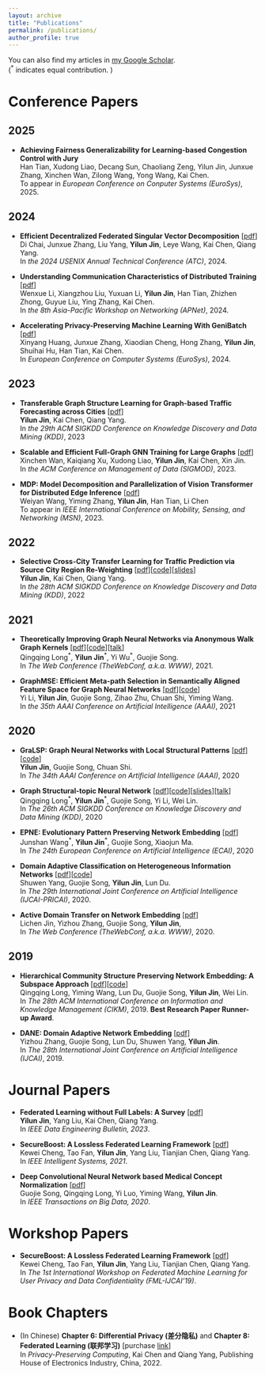```yaml
---
layout: archive
title: "Publications"
permalink: /publications/
author_profile: true
---
```


You can also find my articles in [my Google Scholar](https://scholar.google.com/citations?user=y3yJm98AAAAJ&hl=en). <br>
(<sup>\*</sup> indicates equal contribution. )

# Conference Papers
## 2025 
* **Achieving Fairness Generalizability for Learning-based Congestion Control with Jury**<br>
Han Tian, Xudong Liao, Decang Sun, Chaoliang Zeng, Yilun Jin, Junxue Zhang, Xinchen Wan, Zilong Wang, Yong Wang, Kai Chen. <br>
To appear in *European Conference on Conputer Systems (EuroSys)*, 2025. 

## 2024
* **Efficient Decentralized Federated Singular Vector Decomposition** \[[pdf](https://www.usenix.org/system/files/atc24-chai.pdf)\]<br>
Di Chai, Junxue Zhang, Liu Yang, **Yilun Jin**, Leye Wang, Kai Chen, Qiang Yang. <br>
In *the 2024 USENIX Annual Technical Conference (ATC)*, 2024. 

* **Understanding Communication Characteristics of Distributed Training** \[[pdf](https://kl4805.github.io/files/apnet2024.pdf)\]<br>
Wenxue Li, Xiangzhou Liu, Yuxuan Li, **Yilun Jin**, Han Tian, Zhizhen Zhong, Guyue Liu, Ying Zhang, Kai Chen. <br>
In *the 8th Asia-Pacific Workshop on Networking (APNet)*, 2024. 

* **Accelerating Privacy-Preserving Machine Learning With GeniBatch** \[[pdf](https://kl4805.github.io/files/genibatch.pdf)\]<br>
Xinyang Huang, Junxue Zhang, Xiaodian Cheng, Hong Zhang, **Yilun Jin**, Shuihai Hu, Han Tian, Kai Chen. <br>
In *European Conference on Computer Systems (EuroSys)*, 2024. 


## 2023
* **Transferable Graph Structure Learning for Graph-based Traffic Forecasting across Cities** \[[pdf](https://kl4805.github.io/files/KDD23.pdf)\] <br>
**Yilun Jin**, Kai Chen, Qiang Yang. <br> In *the 29th ACM SIGKDD Conference on Knowledge Discovery and Data Mining (KDD)*, 2023

* **Scalable and Efficient Full-Graph GNN Training for Large Graphs** \[[pdf](https://kl4805.github.io/files/g3-sigmod23.pdf)\]<br>
Xinchen Wan, Kaiqiang Xu, Xudong Liao, **Yilun Jin**, Kai Chen, Xin Jin. <br> In *the ACM Conference on Management of Data (SIGMOD)*, 2023.

* **MDP: Model Decomposition and Parallelization of Vision Transformer for Distributed Edge Inference** \[[pdf](https://kl4805.github.io/files/msn23.pdf)\] <br>
Weiyan Wang, Yiming Zhang, **Yilun Jin**, Han Tian, Li Chen <br> To appear in *IEEE International Conference on Mobility, Sensing, and Networking (MSN)*, 2023. 

## 2022
* **Selective Cross-City Transfer Learning for Traffic Prediction via Source City Region Re-Weighting** \[[pdf](https://kl4805.github.io/files/KDD22.pdf)\]\[[code](https://github.com/KL4805/CrossTReS)\]\[[slides](https://kl4805.github.io/files/final_kdd22.pdf)\]<br>
**Yilun Jin**, Kai Chen, Qiang Yang. <br> In *the 28th ACM SIGKDD Conference on Knowledge Discovery and Data Mining (KDD)*, 2022

## 2021
* **Theoretically Improving Graph Neural Networks via Anonymous Walk Graph Kernels** \[[pdf](https://dl.acm.org/doi/pdf/10.1145/3442381.3449951)\]\[[code](https://github.com/YimiAChack/GSKN)\]\[[talk](https://www.youtube.com/watch?v=2jInnSxOP2A)\]<br>
Qingqing Long<sup>\*</sup>, **Yilun Jin**<sup>\*</sup>, Yi Wu<sup>\*</sup>, Guojie Song. <br>In *The Web Conference (TheWebConf, a.k.a. WWW)*, 2021. 

* **GraphMSE: Efficient Meta-path Selection in Semantically Aligned Feature Space for Graph Neural Networks** \[[pdf](https://kl4805.github.io/files/GraphMSE-AAAI21.pdf)\]\[[code](https://github.com/pkuliyi2015/GraphMSE)\]<br>
Yi Li, **Yilun Jin**, Guojie Song, Zihao Zhu, Chuan Shi, Yiming Wang. <br>In *the 35th AAAI Conference on Artificial Intelligence (AAAI)*, 2021

## 2020
* **GraLSP: Graph Neural Networks with Local Structural Patterns** \[[pdf](https://kl4805.github.io/files/aaai20.pdf)\]\[[code](https://github.com/KL4805/GraLSP)\] <br>
**Yilun Jin**, Guojie Song, Chuan Shi. <br>In *The 34th AAAI Conference on Artificial Intelligence (AAAI)*, 2020

* **Graph Structural-topic Neural Network** \[[pdf](https://dl.acm.org/doi/pdf/10.1145/3394486.3403150)\]\[[code](https://github.com/YimiAChack/GraphSTONE)\]\[[slides](https://kl4805.github.io/files/GraphSTONE_slides.pdf)\]\[[talk](https://youtu.be/zLi1it28ihI)\]<br>
Qingqing Long<sup>\*</sup>, **Yilun Jin**<sup>\*</sup>, Guojie Song, Yi Li, Wei Lin. <br>In *The 26th ACM SIGKDD Conference on Knowledge Discovery and Data Mining (KDD)*, 2020

* **EPNE: Evolutionary Pattern Preserving Network Embedding** \[[pdf](http://ecai2020.eu/papers/528_paper.pdf)\] <br>
Junshan Wang<sup>\*</sup>, **Yilun Jin**<sup>\*</sup>, Guojie Song, Xiaojun Ma. <br>In *The 24th European Conference on Artificial Intelligence (ECAI)*, 2020

* **Domain Adaptive Classification on Heterogeneous Information Networks** \[[pdf](https://www.ijcai.org/Proceedings/2020/0196.pdf)\]\[[code](https://github.com/PKUterran/MuSDAC)\]<br>
Shuwen Yang, Guojie Song, **Yilun Jin**, Lun Du. <br>In *The 29th International Joint Conference on Artificial Intelligence (IJCAI-PRICAI)*, 2020. 

* **Active Domain Transfer on Network Embedding** \[[pdf](https://dl.acm.org/doi/pdf/10.1145/3366423.3380024)\]<br>
Lichen Jin, Yizhou Zhang, Guojie Song, **Yilun Jin**, <br>In *The Web Conference (TheWebConf, a.k.a. WWW)*, 2020. 

## 2019
* **Hierarchical Community Structure Preserving Network Embedding: A Subspace Approach** \[[pdf](https://dl.acm.org/doi/pdf/10.1145/3357384.3357947)\]\[[code](https://github.com/YimiAChack/SpaceNE)\] <br>
Qingqing Long, Yiming Wang, Lun Du, Guojie Song, **Yilun Jin**, Wei Lin. <br>In *The 28th ACM International Conference on Information and Knowledge Management (CIKM)*, 2019. **Best Research Paper Runner-up Award**. 

* **DANE: Domain Adaptive Network Embedding** \[[pdf](https://www.ijcai.org/proceedings/2019/0606.pdf)\] <br>
Yizhou Zhang, Guojie Song, Lun Du, Shuwen Yang, **Yilun Jin**. <br>In *The 28th International Joint Conference on Artificial Intelligence (IJCAI)*, 2019. 

# Journal Papers
* **Federated Learning without Full Labels: A Survey** \[[pdf](https://kl4805.github.io/files/p27.pdf)\] <br>
**Yilun Jin**, Yang Liu, Kai Chen, Qiang Yang. <br> In *IEEE Data Engineering Bulletin, 2023*.

* **SecureBoost: A Lossless Federated Learning Framework** \[[pdf](https://arxiv.org/pdf/1901.08755.pdf)\] <br>
Kewei Cheng, Tao Fan, **Yilun Jin**, Yang Liu, Tianjian Chen, Qiang Yang. <br>In *IEEE Intelligent Systems, 2021*.

* **Deep Convolutional Neural Network based Medical Concept Normalization** \[[pdf](https://ieeexplore.ieee.org/document/9186351)\] <br>
Guojie Song, Qingqing Long, Yi Luo, Yiming Wang, **Yilun Jin**. <br>In *IEEE Transactions on Big Data, 2020*.

# Workshop Papers

* **SecureBoost: A Lossless Federated Learning Framework** \[[pdf](https://arxiv.org/pdf/1901.08755.pdf)\] <br>
Kewei Cheng, Tao Fan, **Yilun Jin**, Yang Liu, Tianjian Chen, Qiang Yang. <br>In *The 1st International Workshop on Federated Machine Learning for User Privacy and Data Confidentiality (FML-IJCAI’19)*.


# Book Chapters 

* (In Chinese) **Chapter 6: Differential Privacy (差分隐私)** and **Chapter 8: Federated Learning (联邦学习)** \[purchase [link](https://item.jd.com/13604520.html)\] <br>
In *Privacy-Preserving Computing*, Kai Chen and Qiang Yang, Publishing House of Electronics Industry, China, 2022. 

